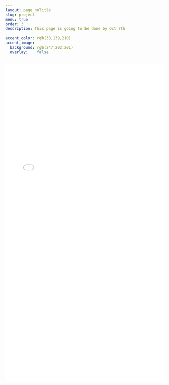 ```yaml
---
layout: page_noTitle
slug: project
menu: true
order: 3
description: This page is going to be done by Oct 7th

accent_color: rgb(38,139,210)
accent_image:
  background: rgb(247,202,201)
  overlay:    false
---
```


<iframe src="project.html"  width = "100%" height ="1000px"  frameborder="0"></iframe>

